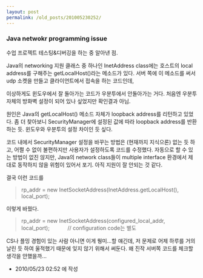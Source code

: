```yaml
---
layout: post
permalink: /old_posts/201005230252/
---
```


### Java netwokr programming issue

수업 프로젝트 테스팅&디버깅을 하는 중 알아낸 점.

Java의 networking 지원 클래스 중 하나인 InetAddress class에는 호스트의 local address를 구해주는 getLocalHost()라는 메소드가 있다. 서버 쪽에 이 메소드를 써서 udp 소켓을 만들고 클라이언트에서 접속을 하는 코드인데,

이상하게도 윈도우에서 잘 돌아가는 코드가 우분투에서 안돌아가는 거다. 처음엔 우분투 자체의 방화벽 설정이 되어 있나 싶었지만 확인결과 아님.

원인은 Java의 getLocalHost() 메소드 자체가 loopback address를 리턴하고 있었다. 좀 더 찾아보니 SecurityManager에 설정된 값에 따라 loopback address를 반환하는 듯. 윈도우와 우분투의 설정 차이인 듯 싶다.

코드 내에서 SecurityManager 설정을 바꾸는 방법은 (현재까지 지식으론) 없는 듯 하고, 어쩔 수 없이 불편하지만 사용자가 설정하도록 코드를 수정했다. 자동으로 할 수 있는 방법이 없진 않지만, Java의 network class들이 multiple interface 환경에서 제대로 동작하지 않을 위험이 있어서 포기. 아직 지원이 잘 안되는 것 같다.

결국 이런 코드를
<blockquote>rp_addr = new InetSocketAddress(InetAddress.getLocalHost(), local_port);</blockquote>
이렇게 바꿨다.
<blockquote>rp_addr = new InetSocketAddress(configured_local_addr, local_port);            // configuration code는 별도</blockquote>
CS나 플밍 경험이 있는 사람 아니면 이게 뭥미...할 얘긴데, 저 문제로 어제 하루를 거의 날린 듯 하여 울적했기 때문에 잊지 않기 위해서 써둔다.
왜 진작 서버쪽 코드를 체크할 생각을 안했을까...
       


- 2010/05/23 02:52 에 작성
